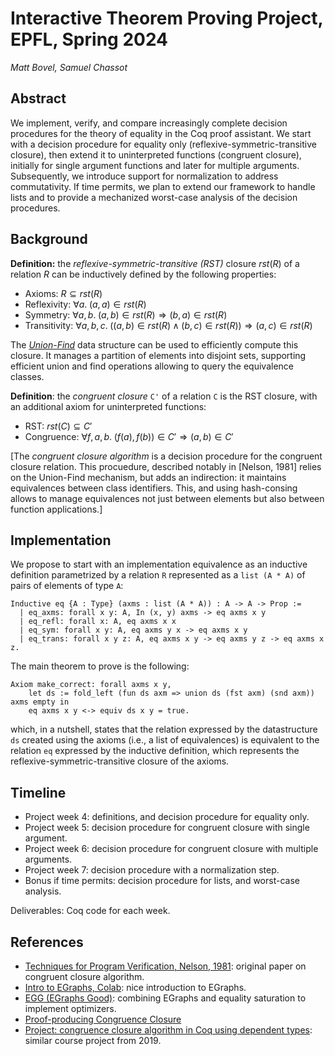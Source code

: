 # Interactive Theorem Proving Project, EPFL, Spring 2024

*Matt Bovel, Samuel Chassot*

## Abstract

We implement, verify, and compare increasingly complete decision procedures for the theory of equality in the Coq proof assistant. We start with a decision procedure for equality only (reflexive-symmetric-transitive closure), then extend it to uninterpreted functions (congruent closure), initially for single argument functions and later for multiple arguments. Subsequently, we introduce support for normalization to address commutativity. If time permits, we plan to extend our framework to handle lists and to provide a mechanized worst-case analysis of the decision procedures.

## Background

**Definition:** the *reflexive-symmetric-transitive (RST)* closure $rst(R)$ of a relation $R$ can be inductively defined by the following properties:

- Axioms: $R \subseteq rst(R)$
- Reflexivity: $\forall a. \; (a, a) \in rst(R)$
- Symmetry: $\forall a, b. \; (a, b) \in rst(R) \Rightarrow (b, a) \in rst(R)$
- Transitivity: $\forall a, b, c. \;\left((a, b) \in rst(R) \land (b, c) \in rst(R) \right) \Rightarrow (a, c) \in rst(R)$

The [*Union-Find*](https://en.wikipedia.org/wiki/Disjoint-set_data_structure) data structure can be used to efficiently compute this closure. It manages a partition of elements into disjoint sets, supporting efficient union and find operations allowing to query the equivalence classes.

**Definition**: the *congruent closure* `C'` of a relation `C` is the RST closure, with an additional axiom for uninterpreted functions:

- RST: $rst(C) \subseteq C'$
- Congruence: $\forall f, a, b. \; (f(a), f(b)) \in C' \Rightarrow (a, b) \in C'$

[The *congruent closure algorithm* is a decision procedure for the congruent closure relation. This procuedure, described notably in [Nelson, 1981] relies on the Union-Find mechanism, but adds an indirection: it maintains equivalences between class identifiers. This, and using hash-consing allows to manage equivalences not just between elements but also between function applications.]

## Implementation

We propose to start with an implementation equivalence as an inductive definition parametrized by a relation `R` represented as a `list (A * A)` of pairs of elements of type `A`:

```coq
Inductive eq {A : Type} (axms : list (A * A)) : A -> A -> Prop :=
  | eq_axms: forall x y: A, In (x, y) axms -> eq axms x y
  | eq_refl: forall x: A, eq axms x x
  | eq_sym: forall x y: A, eq axms y x -> eq axms x y
  | eq_trans: forall x y z: A, eq axms x y -> eq axms y z -> eq axms x z.
```

The main theorem to prove is the following:

```coq
Axiom make_correct: forall axms x y,
    let ds := fold_left (fun ds axm => union ds (fst axm) (snd axm)) axms empty in
    eq axms x y <-> equiv ds x y = true.

```

which, in a nutshell, states that the relation expressed by the datastructure `ds` created using the axioms (i.e., a list of equivalences) is equivalent to the relation `eq` expressed by the inductive definition, which represents the reflexive-symmetric-transitive closure of the axioms.

## Timeline

- Project week 4: definitions, and decision procedure for equality only.
- Project week 5: decision procedure for congruent closure with single argument.
- Project week 6: decision procedure for congruent closure with multiple arguments.
- Project week 7: decision procedure with a normalization step.
- Bonus if time permits: decision procedure for lists, and worst-case analysis.

Deliverables: Coq code for each week.

## References

- [Techniques for Program Verification, Nelson, 1981](https://people.eecs.berkeley.edu/~necula/Papers/nelson-thesis.pdf): original paper on congruent closure algorithm.
- [Intro to EGraphs, Colab](https://colab.research.google.com/drive/1tNOQijJqe5tw-Pk9iqd6HHb2abC5aRid): nice introduction to EGraphs.
- [EGG (EGraphs Good)](https://egraphs-good.github.io): combining EGraphs and equality saturation to implement optimizers.
- [Proof-producing Congruence Closure](https://www.cs.upc.edu/~oliveras/rta05.pdf)
- [Project: congruence closure algorithm in Coq using dependent types](https://github.com/knuthingmuch/congruence-closure): similar course project from 2019.
